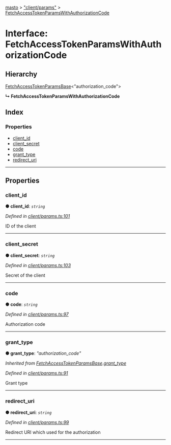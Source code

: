[masto](../README.md) > ["client/params"](../modules/_client_params_.md) > [FetchAccessTokenParamsWithAuthorizationCode](../interfaces/_client_params_.fetchaccesstokenparamswithauthorizationcode.md)

# Interface: FetchAccessTokenParamsWithAuthorizationCode

## Hierarchy

 [FetchAccessTokenParamsBase](_client_params_.fetchaccesstokenparamsbase.md)<"authorization_code">

**↳ FetchAccessTokenParamsWithAuthorizationCode**

## Index

### Properties

* [client_id](_client_params_.fetchaccesstokenparamswithauthorizationcode.md#client_id)
* [client_secret](_client_params_.fetchaccesstokenparamswithauthorizationcode.md#client_secret)
* [code](_client_params_.fetchaccesstokenparamswithauthorizationcode.md#code)
* [grant_type](_client_params_.fetchaccesstokenparamswithauthorizationcode.md#grant_type)
* [redirect_uri](_client_params_.fetchaccesstokenparamswithauthorizationcode.md#redirect_uri)

---

## Properties

<a id="client_id"></a>

###  client_id

**● client_id**: *`string`*

*Defined in [client/params.ts:101](https://github.com/neet/masto.js/blob/368b200/src/client/params.ts#L101)*

ID of the client

___
<a id="client_secret"></a>

###  client_secret

**● client_secret**: *`string`*

*Defined in [client/params.ts:103](https://github.com/neet/masto.js/blob/368b200/src/client/params.ts#L103)*

Secret of the client

___
<a id="code"></a>

###  code

**● code**: *`string`*

*Defined in [client/params.ts:97](https://github.com/neet/masto.js/blob/368b200/src/client/params.ts#L97)*

Authorization code

___
<a id="grant_type"></a>

###  grant_type

**● grant_type**: *"authorization_code"*

*Inherited from [FetchAccessTokenParamsBase](_client_params_.fetchaccesstokenparamsbase.md).[grant_type](_client_params_.fetchaccesstokenparamsbase.md#grant_type)*

*Defined in [client/params.ts:91](https://github.com/neet/masto.js/blob/368b200/src/client/params.ts#L91)*

Grant type

___
<a id="redirect_uri"></a>

###  redirect_uri

**● redirect_uri**: *`string`*

*Defined in [client/params.ts:99](https://github.com/neet/masto.js/blob/368b200/src/client/params.ts#L99)*

Redirect URI which used for the authorization

___

